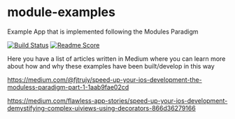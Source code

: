 # module-examples
Example App that is implemented following the Modules Paradigm

[![Build Status](https://travis-ci.org/fjtrujy/module-examples.svg?branch=master)](https://travis-ci.org/fjtrujy/module-examples)
[![Readme Score](http://readme-score-api.herokuapp.com/score.svg?url=https://github.com/fjtrujy/module-examples)](http://clayallsopp.github.io/readme-score?url=https://github.com/fjtrujy/module-examples)

Here you have a list of articles written in Medium where you can learn more about how and why these examples have been built/develop in this way

https://medium.com/@fjtrujy/speed-up-your-ios-development-the-moduless-paradigm-part-1-1aab9fae02cd

https://medium.com/flawless-app-stories/speed-up-your-ios-development-demystifying-complex-uiviews-using-decorators-866d36279166

